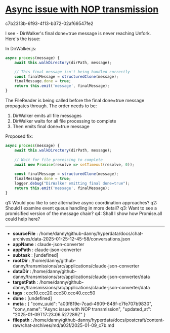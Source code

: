 # [Async issue with NOP transmission](https://claude.ai/chat/a03f819e-7cad-4909-848f-c7fe707b9830)

c7b2313b-6f93-4f13-b372-02af69547fe2

 I see - DirWalker's final done=true message is never reaching Unfork. Here's the issue:

In DirWalker.js:

```javascript
async process(message) {
    await this.walkDirectory(dirPath, message);

    // This final message isn't being handled correctly
    const finalMessage = structuredClone(message); 
    finalMessage.done = true;
    return this.emit('message', finalMessage);
}
```

The FileReader is being called before the final done=true message propagates through. The order needs to be:

1. DirWalker emits all file messages
2. DirWalker waits for all file processing to complete 
3. Then emits final done=true message

Proposed fix:

```javascript
async process(message) {
    await this.walkDirectory(dirPath, message);
    
    // Wait for file processing to complete
    await new Promise(resolve => setTimeout(resolve, 0));
    
    const finalMessage = structuredClone(message);
    finalMessage.done = true;
    logger.debug("DirWalker emitting final done=true");
    return this.emit('message', finalMessage);
}
```

q1: Would you like to see alternative async coordination approaches?
q2: Should I examine event queue handling in more detail?
q3: Want to see a promisified version of the message chain?
q4: Shall I show how Promise.all could help here?

---

* **sourceFile** : /home/danny/github-danny/hyperdata/docs/chat-archives/data-2025-01-25-12-45-58/conversations.json
* **appName** : claude-json-converter
* **appPath** : claude-json-converter
* **subtask** : [undefined]
* **rootDir** : /home/danny/github-danny/transmissions/src/applications/claude-json-converter
* **dataDir** : /home/danny/github-danny/transmissions/src/applications/claude-json-converter/data
* **targetPath** : /home/danny/github-danny/transmissions/src/applications/claude-json-converter/data
* **tags** : ccc10.ccc20.ccc30.ccc40.ccc50
* **done** : [undefined]
* **meta** : {
  "conv_uuid": "a03f819e-7cad-4909-848f-c7fe707b9830",
  "conv_name": "Async issue with NOP transmission",
  "updated_at": "2025-01-09T17:23:06.527289Z"
}
* **filepath** : /home/danny/github-danny/hyperdata/docs/postcraft/content-raw/chat-archives/md/a03f/2025-01-09_c7b.md